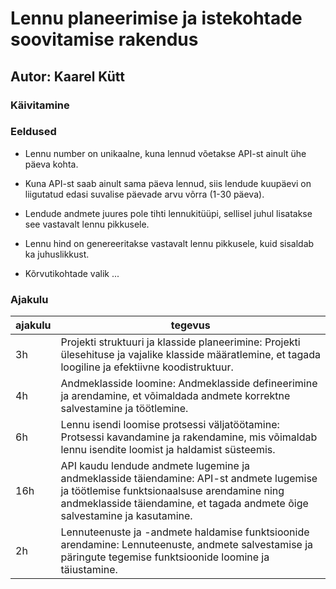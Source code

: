
# Lennu planeerimise ja istekohtade soovitamise rakendus

## Autor: Kaarel Kütt

### Käivitamine

### Eeldused

* Lennu number on unikaalne, kuna lennud võetakse API-st ainult ühe päeva kohta.
* Kuna API-st saab ainult sama päeva lennud, siis lendude kuupäevi on liigutatud edasi suvalise päevade arvu võrra (1-30 päeva).
* Lendude andmete juures pole tihti lennukitüüpi, sellisel juhul lisatakse see vastavalt lennu pikkusele.
* Lennu hind on genereeritakse vastavalt lennu pikkusele, kuid sisaldab ka juhuslikkust.

* Kõrvutikohtade valik ...

### Ajakulu

| ajakulu | tegevus                                                                                                                                                                                                               |
|---------|-----------------------------------------------------------------------------------------------------------------------------------------------------------------------------------------------------------------------|
| 3h      | Projekti struktuuri ja klasside planeerimine: Projekti ülesehituse ja vajalike klasside määratlemine, et tagada loogiline ja efektiivne koodistruktuur.                                                               |
| 4h      | Andmeklasside loomine: Andmeklasside defineerimine ja arendamine, et võimaldada andmete korrektne salvestamine ja töötlemine.                                                                                         |
| 6h      | Lennu isendi loomise protsessi väljatöötamine: Protsessi kavandamine ja rakendamine, mis võimaldab lennu isendite loomist ja haldamist süsteemis.                                                                     |
| 16h     | API kaudu lendude andmete lugemine ja andmeklasside täiendamine: API-st andmete lugemise ja töötlemise funktsionaalsuse arendamine ning andmeklasside täiendamine, et tagada andmete õige salvestamine ja kasutamine. |
| 2h      | Lennuteenuste ja -andmete haldamise funktsioonide arendamine: Lennuteenuste, andmete salvestamise ja päringute tegemise funktsioonide loomine ja täiustamine.                                                         |